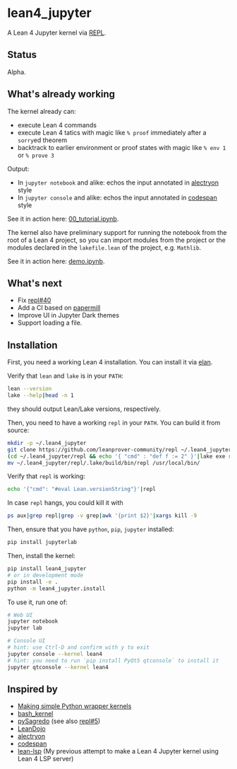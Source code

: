 # lean4_jupyter

A Lean 4 Jupyter kernel via [REPL](https://github.com/leanprover-community/repl).

## Status

Alpha.

## What's already working

The kernel already can:

- execute Lean 4 commands
- execute Lean 4 tatics with magic like `% proof` immediately after a `sorry`ed theorem
- backtrack to earlier environment or proof states with magic like `% env 1` or `% prove 3`

Output:

- In `jupyter notebook` and alike: echos the input annotated in [alectryon](https://github.com/cpitclaudel/alectryon?tab=readme-ov-file#as-a-library) style
- In `jupyter console` and alike: echos the input annotated in [codespan](https://github.com/brendanzab/codespan) style

See it in action here: [00_tutorial.ipynb](https://nbviewer.org/github/utensil/lean4_jupyter/blob/main/examples/00_tutorial.ipynb?flush_cache=true).

The kernel also have preliminary support for running the notebook from the root of a Lean 4 project, so you can import modules from the project or the modules declared in the `lakefile.lean` of the project, e.g. `Mathlib`.

See it in action here: [demo.ipynb](https://nbviewer.org/github/utensil/lean4_jupyter/blob/main/examples/demo_proj/demo.ipynb?flush_cache=true).

## What's next

- Fix [repl#40](https://github.com/leanprover-community/repl/issues/40)
- Add a CI based on [papermill](https://github.com/nteract/papermill/)
- Improve UI in Jupyter Dark themes
- Support loading a file.

## Installation

First, you need a working Lean 4 installation. You can install it via [elan](https://github.com/leanprover/elan).

Verify that `lean` and `lake` is in your `PATH`:

```bash
lean --version
lake --help|head -n 1
```

they should output Lean/Lake versions, respectively.

Then, you need to have a working `repl` in your `PATH`. You can build it from source:

```bash
mkdir -p ~/.lean4_jupyter
git clone https://github.com/leanprover-community/repl ~/.lean4_jupyter/repl
(cd ~/.lean4_jupyter/repl && echo '{ "cmd" : "def f := 2" }'|lake exe repl > /dev/null)
mv ~/.lean4_jupyter/repl/.lake/build/bin/repl /usr/local/bin/
```

Verify that `repl` is working:

```bash
echo '{"cmd": "#eval Lean.versionString"}'|repl
```

In case `repl` hangs, you could kill it with

```bash
ps aux|grep repl|grep -v grep|awk '{print $2}'|xargs kill -9
```

Then, ensure that you have `python`, `pip`, `jupyter` installed:

```bash
pip install jupyterlab
```

Then, install the kernel:

```bash
pip install lean4_jupyter
# or in development mode
pip install -e .
python -m lean4_jupyter.install
```

To use it, run one of:

```bash
# Web UI
jupyter notebook
jupyter lab

# Console UI
# hint: use Ctrl-D and confirm with y to exit
jupyter console --kernel lean4
# hint: you need to run `pip install PyQt5 qtconsole` to install it
jupyter qtconsole --kernel lean4
```

## Inspired by

- [Making simple Python wrapper kernels](https://jupyter-client.readthedocs.io/en/stable/wrapperkernels.html)
- [bash_kernel](https://github.com/takluyver/bash_kernel)
- [pySagredo](https://github.com/zhangir-azerbayev/pySagredo) (see also [repl#5](https://github.com/leanprover-community/repl/pull/5))
- [LeanDojo](https://github.com/lean-dojo/LeanDojo)
- [alectryon](https://github.com/cpitclaudel/alectryon?tab=readme-ov-file#as-a-library)
- [codespan](https://github.com/brendanzab/codespan)
- [lean-lsp](https://github.com/utensil/lean-lsp) (My previous attempt to make a Lean 4 Jupyter kernel using Lean 4 LSP server)
